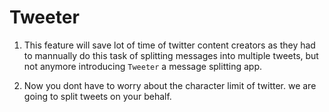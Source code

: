 # Tweeter

1. This feature will save lot of time of twitter content creators as they had to mannually do this task of splitting messages into multiple tweets, but not anymore introducing `Tweeter` a message splitting app.

2. Now you dont have to worry about the character limit of twitter. we are going to split tweets on your behalf.